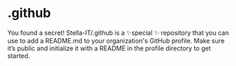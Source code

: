 # .github
You found a secret! Stella-IT/.github is a ✨special ✨ repository that you can use to add a README.md to your organization's GitHub profile. Make sure it’s public and initialize it with a README in the profile directory to get started. 
